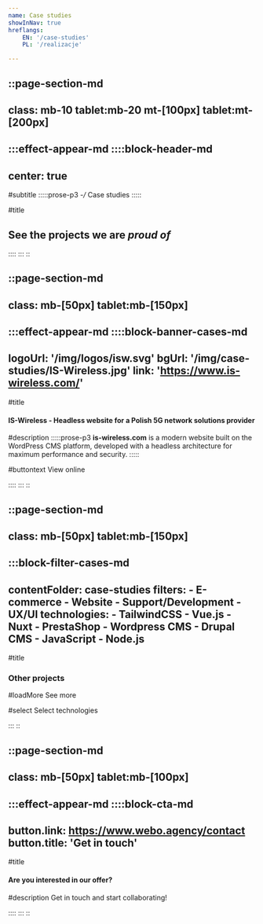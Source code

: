 ```yaml
---
name: Case studies
showInNav: true
hreflangs:
    EN: '/case-studies'
    PL: '/realizacje'

---
```

::page-section-md
---
class:  mb-10 tablet:mb-20 mt-[100px] tablet:mt-[200px]
---
:::effect-appear-md
::::block-header-md
---
center: true
---

#subtitle
:::::prose-p3 
*-/* Case studies 
:::::

#title
## See the projects we are *proud of*

::::
:::
::


::page-section-md
---
class: mb-[50px] tablet:mb-[150px]
---
:::effect-appear-md
::::block-banner-cases-md
---
logoUrl: '/img/logos/isw.svg'
bgUrl: '/img/case-studies/IS-Wireless.jpg'
link: 'https://www.is-wireless.com/'
---

#title
#### IS-Wireless - Headless website for a Polish 5G network solutions provider

#description
:::::prose-p3
**is-wireless.com** is a modern website built on the WordPress CMS platform, developed with a headless architecture for maximum performance and security.
:::::

#buttontext
View online

::::
:::
::



::page-section-md
---
class: mb-[50px] tablet:mb-[150px]
---

:::block-filter-cases-md
---
contentFolder: case-studies
filters:
    - E-commerce
    - Website
    - Support/Development
    - UX/UI
technologies:
    - TailwindCSS
    - Vue.js
    - Nuxt
    - PrestaShop
    - Wordpress CMS
    - Drupal CMS
    - JavaScript
    - Node.js
---

#title
### Other projects

#loadMore
See more

#select
Select technologies



:::
::



::page-section-md
---
class: mb-[50px] tablet:mb-[100px]
---
:::effect-appear-md
::::block-cta-md
---
button.link: https://www.webo.agency/contact
button.title: 'Get in touch'
---

#title
#### Are you interested in our offer?

#description
Get in touch and start collaborating!


::::
:::
::
